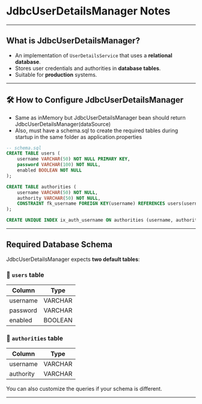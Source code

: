 # JdbcUserDetailsManager Notes

---

## What is JdbcUserDetailsManager?

- An implementation of `UserDetailsService` that uses a **relational database**.
- Stores user credentials and authorities in **database tables**.
- Suitable for **production** systems.

---

## 🛠️ How to Configure JdbcUserDetailsManager
- Same as inMemory but JdbcUserDetailsManager bean should return JdbcUserDetailsManager(dataSource)
- Also, must have a schema.sql to create the required tables during startup in the same folder as application.properties

```sql
-- schema.sql
CREATE TABLE users (
    username VARCHAR(50) NOT NULL PRIMARY KEY,
    password VARCHAR(100) NOT NULL,
    enabled BOOLEAN NOT NULL
);

CREATE TABLE authorities (
    username VARCHAR(50) NOT NULL,
    authority VARCHAR(50) NOT NULL,
    CONSTRAINT fk_username FOREIGN KEY(username) REFERENCES users(username)
);

CREATE UNIQUE INDEX ix_auth_username ON authorities (username, authority);
```
---

## Required Database Schema

JdbcUserDetailsManager expects **two default tables**:

### 🔹 `users` table

| Column     | Type     |
|------------|----------|
| username   | VARCHAR  |
| password   | VARCHAR  |
| enabled    | BOOLEAN  |

### 🔹 `authorities` table

| Column     | Type     |
|------------|----------|
| username   | VARCHAR  |
| authority  | VARCHAR  |

You can also customize the queries if your schema is different.

---

